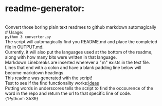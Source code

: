 # readme-generator:


<br>
Convert those boring plain text readmes to github markdown automagically
<br>
# Usage:


<br>
<code>python 3 converter.py</code>
<br>
The script will automagically find you README.md and place the completed file in OUTPUT.md.
<br>
Currently, it will also put the languages used at the bottom of the readme, along with how many bits were written in that language.
<br>
Markdown Linebreaks are inserted wherever a "\n" exists in the text file.
<br>
Lines that end with a colon and have a blank padding line below will become markdown headings.
<br>
This readme was generated with the script!
<br>
Test to see if the find functionality works:<a href=https://github.com/sgreene570/readme-generator/blob/master/converter.py#15>Ideas</a>
<br>
Putting words in underscores tells the script to find the occourence of the word in the repo and return the url to that specific line of code.
<br>
{'Python': 3539}
